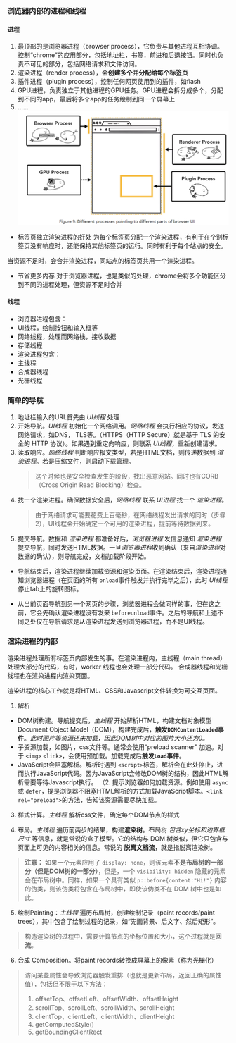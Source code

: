 ### 浏览器内部的进程和线程
#### 进程
1. 最顶部的是浏览器进程（browser process），它负责与其他进程互相协调。控制“chrome”的应用部分，包括地址栏，书签，前进和后退按钮。同时也负责不可见的部分，包括网络请求和文件访问。
2. 渲染进程（render process），会**创建多个**并**分配给每个标签页**
3. 插件进程（plugin process），控制任何网页使用到的插件，如flash
4. GPU进程，负责独立于其他进程的GPU任务。GPU进程会拆分成多个，分配到不同的app，最后将多个app的任务绘制到同一个屏幕上
5. ……
![浏览器进程](../Pictures/不同进程负责不同部分.png "浏览器中的部分进程")

* 标签页独立渲染进程的好处
为每个标签页分配一个渲染进程，有利于在个别标签页没有响应时，还能保持其他标签页的运行。同时有利于每个站点的安全。  

当资源不足时，会合并渲染进程，同站点的标签页共用一个渲染进程。

* 节省更多内存
对于浏览器进程，也是类似的处理，chrome会将多个功能区分到不同的进程处理，但资源不足时合并

#### 线程
- 浏览器进程包含：
 - UI线程，绘制按钮和输入框等
 - 网络线程，处理而网络栈，接收数据
 - 存储线程
- 渲染进程包含：
 - 主线程
 - 合成器线程
 - 光栅线程 


### 简单的导航
1. 地址栏输入的URL首先由 *UI线程* 处理
2. 开始导航。*UI线程* 初始化一个网络调用。*网络线程* 会执行相应的协议，发送网络请求，如DNS， TLS等。（HTTPS（HTTP Secure）就是基于 TLS 的安全的 HTTP 协议）。如果遇到重定向响应，则联系 *UI线程*，重新创建请求。
3. 读取响应。*网络线程* 判断响应报文类型，若是HTML文档，则传递数据到 *渲染进程*。若是压缩文件，则启动下载管理。
   > 这个时候也是安全检查发生的阶段，找出恶意网站。同时也有CORB（Cross Origin Read Blocking）检查。
4. 找一个渲染进程。确保数据安全后，*网络线程* 联系 *UI进程* 找一个 *渲染进程*。
   > 由于网络请求可能要花费上百毫秒，在网络线程发出请求的同时（步骤2），UI线程会开始确定一个可用的渲染进程，提前等待数据到来。
5. 提交导航。数据和 *渲染进程* 都准备好后，*浏览器进程* 发信息通知 *渲染进程* 提交导航，同时发送HTML数据。一旦*浏览器进程*收到确认（来自*渲染进程*对数据的确认），则导航完成，文档加载阶段开始。

* 导航结束后，渲染进程继续加载资源和渲染页面。在渲染结束后，渲染进程通知浏览器进程（在页面的所有 `onload`事件触发并执行完毕之后），此时 *UI线程* 停止tab上的旋转图标。

* 从当前页面导航到另一个网页的步骤，浏览器进程会做同样的事，但在这之前，它会先确认渲染进程没有发来 `beforeunload`事件。之后的导航和上述不同之处仅在导航请求是从渲染进程发送到浏览器进程，而不是UI线程。

### 渲染进程的内部
渲染进程处理所有标签页内部发生的事。在渲染进程内，主线程（main thread）处理大部分的代码，有时，worker 线程也会处理一部分代码。
合成器线程和光栅线程也在渲染进程内渲染页面。

渲染进程的核心工作就是将HTML、CSS和Javascript文件转换为可交互页面。

1. 解析
  * DOM树构建。导航提交后，*主线程* 开始解析HTML，构建文档对象模型 Document Object Model（DOM），构建完成后，**触发`DOMContentLoaded`事件**。*此时图片等资源还未加载，因此DOM树中对应的图片大小还为0。*
  * 子资源加载，如图片，css文件等。通常会使用“preload scanner” 加速。对于 `<img>` `<link>`，会使用预加载。加载完成后**触发`Load`事件**。
  * JavaScript会阻塞解析。解析时遇到 `<script>`标签，解析会在此处停止，进而执行JavaScript代码。因为JavaScript会修改DOM树的结构，因此HTML解析需要等待Javascript执行。
（2. 提示浏览器如何加载资源。例如使用 `async`或 `defer`，提是浏览器不阻塞HTML解析的方式加载JavaScript脚本。`<link rel="preload">`的方法，告知该资源需要尽快加载。

3. 样式计算。*主线程* 解析css文件，确定每个DOM节点的样式

4. 布局。*主线程* 遍历前两步的结果，构建**渲染树**。布局树 *包含xy坐标和边界框尺寸* 等信息，就是常说的盒子模型。它的结构与 DOM 树类似，但它只包含与页面上可见的内容相关的信息。常说的 **脱离文档流**，就是指脱离渲染树。

  > **注意：** 如果一个元素应用了 `display: none`，则该元素**不是布局树的一部分（但是DOM树的一部分）**，但是，一个 `visibility: hidden` 隐藏的元素会在布局树中。同样，如果一个具有类似 `p::before{content:"Hi!"}` 内容的伪类，则该伪类将包含在布局树中，即使该伪类不在 DOM 树中也是如此。

5. 绘制Painting：*主线程* 遍历布局树，创建绘制记录（paint records/paint trees），其中包含了绘制过程的记录，如“先画背景、后文字、然后矩形”。
> 构造渲染树的过程中，需要计算节点的坐标位置和大小，这个过程就是**回流**。

6. 合成 Composition。将paint records转换成屏幕上的像素（称为光栅化）

>访问某些属性会导致浏览器触发重排（也就是更新布局，返回正确的属性值），包括但不限于以下方法：
> 1. offsetTop、offsetLeft、offsetWidth、offsetHeight
> 2. scrollTop、scrollLeft、scrollWidth、scrollHeight
> 3. clientTop、clientLeft、clientWidth、clientHeight
> 4. getComputedStyle()
> 5. getBoundingClientRect